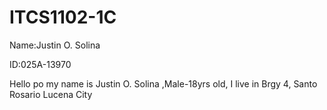 # ITCS1102-1C

Name:Justin O. Solina 

ID:025A-13970

Hello po my name is Justin O. Solina ,Male-18yrs old, I live in Brgy 4, Santo Rosario Lucena City 
